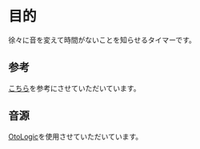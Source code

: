 # 目的
徐々に音を変えて時間がないことを知らせるタイマーです。

## 参考
[こちら](https://tcd-theme.com/2021/08/javascript-countdowntimer.html "参考記事")を参考にさせていただいています。

## 音源
[OtoLogic](https://otologic.jp/)を使用させていただいています。
